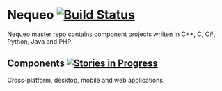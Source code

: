 # Nequeo [![Build Status](https://travis-ci.org/drazenzadravec/nequeo.svg?branch=master)](https://travis-ci.org/drazenzadravec/nequeo)
 
Nequeo master repo contains component projects wriiten in C++, C, C#, Python, Java and PHP.

## Components [![Stories in Progress](https://badge.waffle.io/drazenzadravec/nequeo.png?label=waffle%3Ain%20progress&title=In%20Progress)](http://waffle.io/drazenzadravec/nequeo)

Cross-platform, desktop, mobile and web applications.

